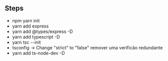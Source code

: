 ## Steps

- npm yarn init
- yarn add express
- yarn add @types/express -D
- yarn add typescript -D
- yarn tsc --init
- tsconfig -> Change "strict" to "false" remover uma verificão redundante
- yarn add ts-node-dev -D
